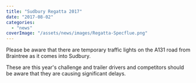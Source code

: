```yaml
---
title: "Sudbury Regatta 2017"
date: "2017-08-02"
categories: 
  - "news"
coverImage: "/assets/news/images/Regatta-Specflue.png"
---
```


Please be aware that there are temporary traffic lights on the A131 road from Braintree as it comes into Sudbury.

These are this year's challenge and trailer drivers and competitors should be aware that they are causing significant delays.
